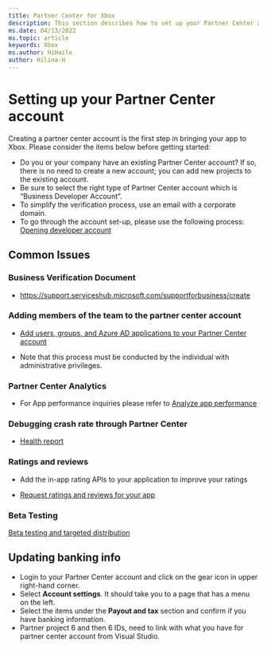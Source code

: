 ```yaml
---
title: Partner Center for Xbox
description: This section describes how to set up your Partner Center account for app development on Xbox
ms.date: 04/13/2022
ms.topic: article
keywords: Xbox
ms.author: HiHaile
author: Hilina-H
---
```


# Setting up your Partner Center account 

Creating a partner center account is the first step in bringing your app to Xbox. Please consider the items below before getting started:

- Do you or your company have an existing Partner Center account? If so, there is no need to create a new account; you can add new projects to the existing account.
- Be sure to select the right type of Partner Center account which is “Business Developer Account”.
- To simplify the verification process, use an email with a corporate domain.
- To go through the account set-up, please use the following process: [Opening developer account](/windows/apps/publish/partner-center/opening-a-developer-account?pivots=store-installer-msix)

## Common Issues

### Business Verification Document  

- [https://support.serviceshub.microsoft.com/supportforbusiness/create  ](https://support.serviceshub.microsoft.com/supportforbusiness/create  )

### Adding members of the team to the partner center account 

- [Add users, groups, and Azure AD applications to your Partner Center account](/windows/apps/publish/partner-center/add-users-groups-and-azure-ad-applications)

- Note that this process must be conducted by the individual with administrative privileges. 

### Partner Center Analytics  

- For App performance inquiries please refer to [Analyze app performance](/windows/apps/publish/analytics)

### Debugging crash rate through Partner Center

- [Health report](/windows/apps/publish/health-report)

### Ratings and reviews  

- Add the in-app rating APIs to your application to improve your ratings  

- [Request ratings and reviews for your app](../monetize/request-ratings-and-reviews.md)

### Beta Testing  

[Beta testing and targeted distribution](/windows/apps/publish/beta-testing-and-targeted-distribution)

## Updating banking info  

- Login to your Partner Center account and click on the gear icon in upper right-hand corner.
- Select **Account settings**. It should take you to a page that has a menu on the left.
- Select the items under the **Payout and tax** section and confirm if you have banking information.
- Partner project 6 and then 6 IDs, need to link with what you have for partner center account from Visual Studio.
